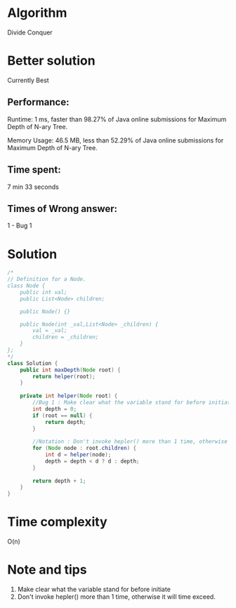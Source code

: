# Algorithm 

Divide Conquer

# Better solution

Currently Best

## Performance:

Runtime: 1 ms, faster than 98.27% of Java online submissions for Maximum Depth of N-ary Tree.

Memory Usage: 46.5 MB, less than 52.29% of Java online submissions for Maximum Depth of N-ary Tree.

## Time spent:

7 min 33 seconds

## Times of Wrong answer:

1 - Bug 1

# Solution 

```java
/*
// Definition for a Node.
class Node {
    public int val;
    public List<Node> children;

    public Node() {}

    public Node(int _val,List<Node> _children) {
        val = _val;
        children = _children;
    }
};
*/
class Solution {
    public int maxDepth(Node root) {
        return helper(root);
    }
    
    private int helper(Node root) {
        //Bug 1 : Make clear what the variable stand for before initiate
        int depth = 0;
        if (root == null) {
            return depth;
        }
        
        //Notation : Don't invoke hepler() more than 1 time, otherwise it will time exceed.
        for (Node node : root.children) {
            int d = helper(node);
            depth = depth < d ? d : depth; 
        }
        
        return depth + 1;
    }
}
```

# Time complexity

O(n)

# Note and tips

1. Make clear what the variable stand for before initiate
2. Don't invoke hepler() more than 1 time, otherwise it will time exceed.